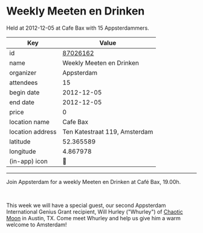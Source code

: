 # Weekly Meeten en Drinken
Held at 2012-12-05 at Cafe Bax with 15 Appsterdammers.
        
|Key|Value
|---|---|
|id|[87026162](https://www.meetup.com/appsterdam/events/87026162/)|
|name|Weekly Meeten en Drinken|
|organizer|Appsterdam|
|attendees|15|
|begin date|2012-12-05|
|end date|2012-12-05|
|price|0|
|location name|Cafe Bax|
|location address|Ten Katestraat 119, Amsterdam|
|latitude|52.365589|
|longitude|4.867978|
|(in-app) icon|🍺|

---

Join Appsterdam for a weekly Meeten en Drinken at Café Bax, 19.00h.

 

This week we will have a special guest, our second Appsterdam International Genius Grant recipient, Will Hurley ("Whurley") of [Chaotic Moon](http://www.chaoticmoon.com/) in Austin, TX. Come meet Whurley and help us give him a warm welcome to Amsterdam!


